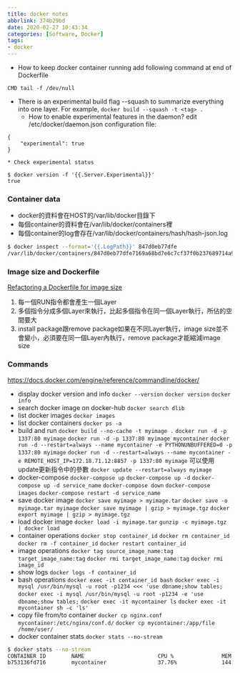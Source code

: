 ```yaml
---
title: docker notes
abbrlink: 374b29bd
date: 2020-02-27 10:43:34
categories: [Software, Docker]
tags:
- docker
---
```

* How to keep docker container running
add following command at end of Dockerfile
```
CMD tail -f /dev/null
```

* There is an experimental build flag --squash to summarize everything into one layer.
For example, `docker build --squash -t <tag> .`
    * How to enable experimental features in the daemon?
edit /etc/docker/daemon.json configuration file:
```
{
    "experimental": true
}
```
    * Check experimental status
```
$ docker version -f '{{.Server.Experimental}}'
true
```

### Container data
* docker的資料會在HOST的/var/lib/docker目錄下
* 每個container的資料會在/var/lib/docker/containers裡
* 每個container的log會存在/var/lib/docker/containers/hash/hash-json.log
```sh
$ docker inspect --format='{{.LogPath}}' 847d0eb77dfe
/var/lib/docker/containers/847d0eb77dfe7169a68bd7e6c7cf37f0b237689714a91c3debecb162e7c6eccf/847d0eb77dfe7169a68bd7e6c7cf37f0b237689714a91c3debecb162e7c6eccf-json.log
```

### Image size and Dockerfile
[Refactoring a Dockerfile for image size](https://blog.replicated.com/refactoring-a-dockerfile-for-image-size/)
1. 每一個RUN指令都會產生一個Layer
2. 多個指令分成多個Layer來執行，比起多個指令在同一個Layer執行，所佔的空間要大
3. install package跟remove package如果在不同Layer執行，image size並不會變小，必須要在同一個Layer內執行，remove package才能縮減image size

### Commands
https://docs.docker.com/engine/reference/commandline/docker/
* display docker version and info
`docker --version`
`docker version`
`docker info`
* search docker image on docker-hub
`docker search dlib`
* list docker images
`docker images`
* list docker containers
`docker ps -a`
* build and run
`docker build --no-cache -t myimage .`
`docker run -d -p 1337:80 myimage`
`docker run -d -p 1337:80 myimage mycontainer`
`docker run -d --restart=always --name mycontainer -e PYTHONUNBUFFERED=0 -p 1337:80 myimage`
`docker run -d --restart=always --name mycontainer -e REMOTE_HOST_IP=172.18.71.12:8857 -p 1337:80 myimage`
可以使用update更新指令中的參數
`docker update --restart=always myimage`
* docker-compose
`docker-compose up`
`docker-compose up -d`
`docker-compose up -d service_name`
`docker-compose down`
`docker-compose images`
`docker-compose restart -d service_name`
* save docker image
`docker save myimage > myimage.tar`
`docker save -o myimage.tar myimage`
`docker save myimage | gzip > myimage.tgz`
`docker export myimage | gzip > myimage.tgz`
* load docker image
`docker load -i myimage.tar`
`gunzip -c myimage.tgz | docker load`
* container operations
`docker stop container_id`
`docker rm container_id`
`docker rm -f container_id`
`docker restart container_id`
* image operations
`docker tag source_image_name:tag target_image_name:tag`
`docker rmi target_image_name:tag`
`docker rmi image_id`
* show logs
`docker logs -f container_id`
* bash operations
`docker exec -it container_id bash`
`docker exec -i mysql /usr/bin/mysql -u root -p1234 <<< 'use dbname;show tables;`
`docker exec -i mysql /usr/bin/mysql -u root -p1234 -e 'use dbname;show tables;`
`docker exec -it mycontainer ls`
`docker exec -it mycontainer sh -c 'ls'`
* copy file from/to container
`docker cp nginx.conf mycontainer:/etc/nginx/conf.d/`
`docker cp mycontainer:/app/file /home/user/`
* docker container stats
`docker stats --no-stream`
```sh
$ docker stats --no-stream
CONTAINER ID        NAME                       CPU %               MEM USAGE / LIMIT     MEM %               NET I/O             BLOCK I/O           PIDS
b753136fd716        mycontainer                37.76%              144.7MiB / 1.953GiB   7.24%               107MB / 2.05MB      7.64MB / 0B         31
```